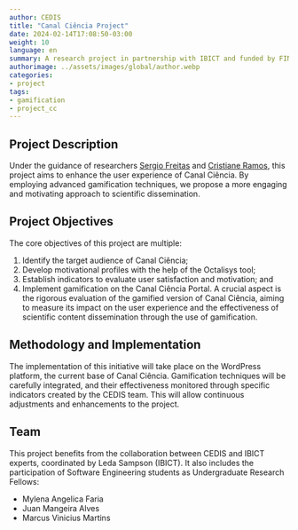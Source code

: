```yaml
---
author: CEDIS
title: "Canal Ciência Project"
date: 2024-02-14T17:08:50-03:00
weight: 10
language: en
summary: A research project in partnership with IBICT and funded by FINATEC, aimed at enhancing the user experience of the Canal Ciência through the use of gamification.
authorimage: ../assets/images/global/author.webp
categories: 
- project
tags: 
- gamification
- project_cc
---
```


## Project Description

Under the guidance of researchers [Sergio Freitas](/en/people/sergio_freitas) and [Cristiane Ramos](/en/people/cristiane_ramos), this project aims to enhance the user experience of Canal Ciência. By employing advanced gamification techniques, we propose a more engaging and motivating approach to scientific dissemination.
## Project Objectives

The core objectives of this project are multiple:
1. Identify the target audience of Canal Ciência;
2. Develop motivational profiles with the help of the Octalisys tool;
3. Establish indicators to evaluate user satisfaction and motivation; and
4. Implement gamification on the Canal Ciência Portal.
A crucial aspect is the rigorous evaluation of the gamified version of Canal Ciência, aiming to measure its impact on the user experience and the effectiveness of scientific content dissemination through the use of gamification.
## Methodology and Implementation

The implementation of this initiative will take place on the WordPress platform, the current base of Canal Ciência. Gamification techniques will be carefully integrated, and their effectiveness monitored through specific indicators created by the CEDIS team. This will allow continuous adjustments and enhancements to the project.
## Team

This project benefits from the collaboration between CEDIS and IBICT experts, coordinated by Leda Sampson (IBICT). It also includes the participation of Software Engineering students as Undergraduate Research Fellows:
- Mylena Angelica Faria
- Juan Mangeira Alves
- Marcus Vinicius Martins